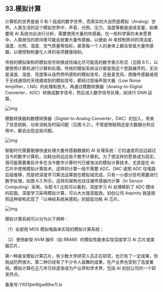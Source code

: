 ## 33.模拟计算
计算机的世界是由 0 和 1 组成的数字世界，而真实的大自然是模拟（Analog）世界。人类生活的这个模拟世界中，声音、光照、压力、温度等都是连续变量，如果要用 AI 系统对此进行分析，需要使用大量的传感器。在一些科学家的未来愿景中，人类居住的房间里可能会放置大量传感器，以便由 AI 来控制房间的清洁度、温度、光照、湿度、空气质量等指标，甚至每一个人的身体上都会安装大量传感器，以便控制和量化人体的各项健康指标。 


传统的模拟架构将模拟信号转换成信噪比尽可能高的数字表示形式（见图 6.1），以便使用计算机进行计算和处理。传统的模拟系统设计都是按这个思路展开的，无论是温度、湿度、亮度等从自然界所感知的模拟信号，还是麦克风、图像传感器或用于无线通信的天线接收到的模拟信号，都经过低噪声放大器（Low Noise Amplifier，LNA）的处理和放大，再通过模数转换器（Analog-to-Digital Converter，ADC）转换成数字信号，然后进入数字信号处理，如进行 DNN 运算。 


![img](https://pic3.zhimg.com/v2-4607014fbd2ce16955ca0e30b11ececf.webp)

模数转换器和数模转换器（Digital-to-Analog Converter，DAC）的加入，带来了信息损耗、功率消耗及时延问题（见图 6.2）。不管是物联网还是大数据分析应用中，都会出现这些问题。 


![img](https://pic3.zhimg.com/v2-c84be5f255988c74d56db139e4082671.webp)

智能时代需要能够快速处理大量传感器数据的 AI 处理系统：它的速度将远远超过当今的数字计算机，功耗也将远远低于数字计算机。为了使这样的愿景成为现实，很可能需要重启许多在当今数字计算时代已被淘汰的模拟计算技术，尤其是在 AI 芯片中使用模拟计算技术。这样的计算一般不需要 ADC、DAC 或把 ADC 往电路后级推移，而是把深度学习算法运算放在模拟域完成，只有一小部分信号需要进行数字处理，如图 6.3 所示。这样的架构也往往被传感器内计算（In Sensor Computing）采用。与图 6.1 比较可以看到，深度学习 AI 处理移到了 ADC 模块的前面。深度学习采用模拟计算，可以大大提高能效。初创公司 Aspinity 就是按照这种架构实现了「以神经系统来感知」的超低功耗 AI 芯片。 


![img](https://pic4.zhimg.com/v2-d792bf84ab998f8e0684a82ac02a5356.webp)

模拟计算系统可以分为以下两种： 


（1）全部用 MOS 模拟电路来实现的模拟计算系统； 


（2）使用新型 NVM 器件（如 RRAM）的模拟性能来实现深度学习 AI 芯片或类脑芯片。 


第一种是全模拟计算芯片，有少数大学研究人员正在研究，也已有了一定成果，但挑战仍然很大。第二种已经有了不少令人鼓舞的成果，在产业界也受到了高度重视。模拟计算在近几年已经逐渐成为产业界和学术界，包括 AI 初创公司的一个研发热点。 


备案号:YX01jbkWgwB9w7Lle

